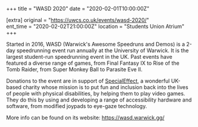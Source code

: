 +++
title = "WASD 2020"
date = "2020-02-01T10:00:00Z"

[extra]
original = "https://uwcs.co.uk/events/wasd-2020/"    
ent_time = "2020-02-02T21:00:00Z"
location = "Students Union Atrium"
+++

Started in 2016, WASD (Warwick's Awesome Speedruns and Demos) is a 2-day speedrunning event run annually at the University of Warwick. It is the largest student-run speedrunning event in the UK. Past events have featured a diverse range of games, from Final Fantasy IX to Rise of the Tomb Raider, from Super Monkey Ball to Parasite Eve II.

Donations to the event are in support of [SpecialEffect](https://specialeffect.org.uk/), a wonderful UK-based charity whose mission is to put fun and inclusion back into the lives of people with physical disabilities, by helping them to play video games. They do this by using and developing a range of accessibility hardware and software, from modified joypads to eye-gaze technology.

More info can be found on its website: <https://wasd.warwick.gg/>

